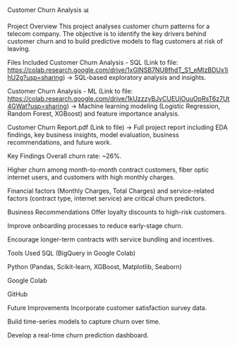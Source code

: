 Customer Churn Analysis 📊

Project Overview
This project analyses customer churn patterns for a telecom company. The objective is to identify the key drivers behind customer churn and to build predictive models to flag customers at risk of leaving.

Files Included
Customer Churn Analysis - SQL 
(Link to file: 
https://colab.research.google.com/drive/1xGlNSB7NU8fhdT_S1_eMlzBDUx1ihU2g?usp=sharing)
→ SQL-based exploratory analysis and insights.

Customer Churn Analysis - ML 
(Link to file:
https://colab.research.google.com/drive/1kUzzzyBJvCUEUiOuuOpRsT6z7Ut4GWat?usp=sharing)
→ Machine learning modeling (Logistic Regression, Random Forest, XGBoost) and feature importance analysis.

Customer Churn Report.pdf (Link to file)
→ Full project report including EDA findings, key business insights, model evaluation, business recommendations, and future work.

Key Findings
Overall churn rate: ~26%.

Higher churn among month-to-month contract customers, fiber optic internet users, and customers with high monthly charges.

Financial factors (Monthly Charges, Total Charges) and service-related factors (contract type, internet service) are critical churn predictors.

Business Recommendations
Offer loyalty discounts to high-risk customers.

Improve onboarding processes to reduce early-stage churn.

Encourage longer-term contracts with service bundling and incentives.

Tools Used
SQL (BigQuery in Google Colab)

Python (Pandas, Scikit-learn, XGBoost, Matplotlib, Seaborn)

Google Colab

GitHub

Future Improvements
Incorporate customer satisfaction survey data.

Build time-series models to capture churn over time.

Develop a real-time churn prediction dashboard.
